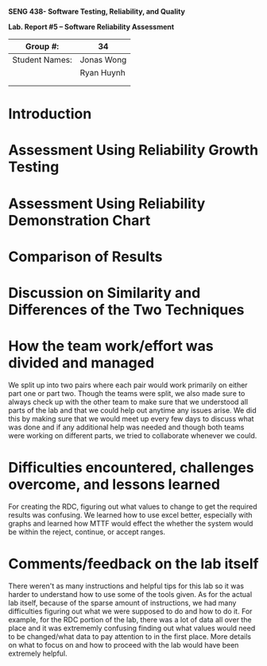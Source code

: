 **SENG 438- Software Testing, Reliability, and Quality**

**Lab. Report \#5 – Software Reliability Assessment**

| Group \#:       | 34  |
|-----------------|---|
| Student Names:  |  Jonas Wong |
|                 |  Ryan Huynh |
|                 |   |
|                 |   |

# Introduction

# 

# Assessment Using Reliability Growth Testing 

# Assessment Using Reliability Demonstration Chart 

# 

# Comparison of Results

# Discussion on Similarity and Differences of the Two Techniques

# How the team work/effort was divided and managed
We split up into two pairs where each pair would work primarily on either part one or part two. Though the teams were split, we also made sure to always check up with the other team to make sure that we understood all parts of the lab and that we could help out anytime any issues arise. We did this by making sure that we would meet up every few days to discuss what was done and if any additional help was needed and though both teams were working on different parts, we tried to collaborate whenever we could. 


# Difficulties encountered, challenges overcome, and lessons learned
For creating the RDC, figuring out what values to change to get the required results was confusing. We learned how to use excel better, especially with graphs and learned how MTTF would effect the whether the system would be within the reject, continue, or accept ranges.

# Comments/feedback on the lab itself
There weren't as many instructions and helpful tips for this lab so it was harder to understand how to use some of the tools given. As for the actual lab itself, because of the sparse amount of instructions, we had many difficulties figuring out what we were supposed to do and how to do it. For example, for the RDC portion of the lab, there was a lot of data all over the place and it was extrememly confusing finding out what values would need to be changed/what data to pay attention to in the first place. More details on what to focus on and how to proceed with the lab would have been extremely helpful.  
